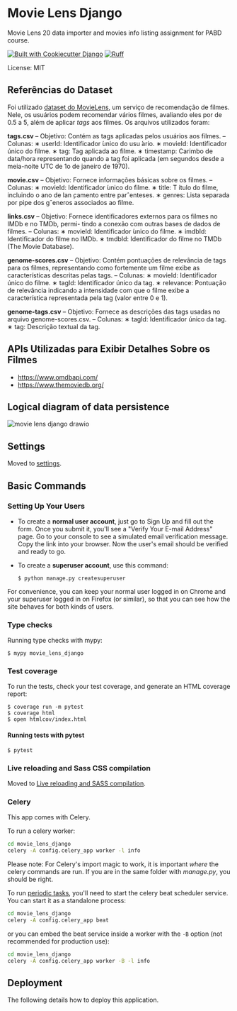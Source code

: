 # Movie Lens Django

Movie Lens 20 data importer and movies info listing assignment for PABD course.

[![Built with Cookiecutter Django](https://img.shields.io/badge/built%20with-Cookiecutter%20Django-ff69b4.svg?logo=cookiecutter)](https://github.com/cookiecutter/cookiecutter-django/)
[![Ruff](https://img.shields.io/endpoint?url=https://raw.githubusercontent.com/astral-sh/ruff/main/assets/badge/v2.json)](https://github.com/astral-sh/ruff)

License: MIT

## Referências do Dataset
Foi utilizado [dataset do MovieLens](https://www.kaggle.com/datasets/grouplens/movielens-20m-dataset), um serviço de recomendação de filmes. Nele, os usuários podem recomendar vários filmes, avaliando eles
por de 0.5 a 5, além de aplicar _tags_ aos filmes. Os arquivos utilizados foram:

**tags.csv**
– Objetivo: Contém as tags aplicadas pelos usuários aos filmes.
– Colunas:
∗ userId: Identificador ́unico do usu ́ario.
∗ movieId: Identificador único do filme.
∗ tag: Tag aplicada ao filme.
∗ timestamp: Carimbo de data/hora representando quando a tag foi aplicada (em
segundos desde a meia-noite UTC de 1o de janeiro de 1970).

**movie.csv**
– Objetivo: Fornece informações básicas sobre os filmes.
– Colunas:
∗ movieId: Identificador  ́unico do filme.
∗ title: T ́ıtulo do filme, incluindo o ano de lan ̧camento entre parˆenteses.
∗ genres: Lista separada por pipe dos gˆeneros associados ao filme.

**links.csv**
– Objetivo: Fornece identificadores externos para os filmes no IMDb e no TMDb, permi-
tindo a conexão com outras bases de dados de filmes.
– Colunas:
∗ movieId: Identificador ́unico do filme.
∗ imdbId: Identificador do filme no IMDb.
∗ tmdbId: Identificador do filme no TMDb (The Movie Database).

**genome-scores.csv**
– Objetivo: Contém pontuações de relevância de tags para os filmes, representando como
fortemente um filme exibe as características descritas pelas tags.
– Colunas:
∗ movieId: Identificador único do filme.
∗ tagId: Identificador único da tag.
∗ relevance: Pontuação de relevância indicando a intensidade com que o filme exibe
a característica representada pela tag (valor entre 0 e 1).

**genome-tags.csv**
– Objetivo: Fornece as descrições das tags usadas no arquivo genome-scores.csv.
– Colunas:
∗ tagId: Identificador único da tag.
∗ tag: Descrição textual da tag.

## APIs Utilizadas para Exibir Detalhes Sobre os Filmes
- https://www.omdbapi.com/
- https://www.themoviedb.org/

## Logical diagram of data persistence
![movie lens django drawio](https://github.com/user-attachments/assets/2541df87-1a5b-491e-b59d-0cae22d85c82)

## 
## Settings

Moved to [settings](http://cookiecutter-django.readthedocs.io/en/latest/settings.html).

## Basic Commands

### Setting Up Your Users

- To create a **normal user account**, just go to Sign Up and fill out the form. Once you submit it, you'll see a "Verify Your E-mail Address" page. Go to your console to see a simulated email verification message. Copy the link into your browser. Now the user's email should be verified and ready to go.

- To create a **superuser account**, use this command:

      $ python manage.py createsuperuser

For convenience, you can keep your normal user logged in on Chrome and your superuser logged in on Firefox (or similar), so that you can see how the site behaves for both kinds of users.

### Type checks

Running type checks with mypy:

    $ mypy movie_lens_django

### Test coverage

To run the tests, check your test coverage, and generate an HTML coverage report:

    $ coverage run -m pytest
    $ coverage html
    $ open htmlcov/index.html

#### Running tests with pytest

    $ pytest

### Live reloading and Sass CSS compilation

Moved to [Live reloading and SASS compilation](https://cookiecutter-django.readthedocs.io/en/latest/developing-locally.html#sass-compilation-live-reloading).

### Celery

This app comes with Celery.

To run a celery worker:

```bash
cd movie_lens_django
celery -A config.celery_app worker -l info
```

Please note: For Celery's import magic to work, it is important _where_ the celery commands are run. If you are in the same folder with _manage.py_, you should be right.

To run [periodic tasks](https://docs.celeryq.dev/en/stable/userguide/periodic-tasks.html), you'll need to start the celery beat scheduler service. You can start it as a standalone process:

```bash
cd movie_lens_django
celery -A config.celery_app beat
```

or you can embed the beat service inside a worker with the `-B` option (not recommended for production use):

```bash
cd movie_lens_django
celery -A config.celery_app worker -B -l info
```

## Deployment

The following details how to deploy this application.
